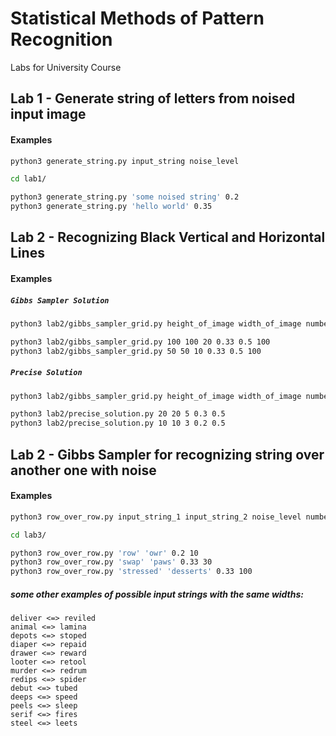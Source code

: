 # Statistical Methods of Pattern Recognition
Labs for University Course     

## Lab 1 - Generate string of letters from noised input image
#### Examples
```bash
python3 generate_string.py input_string noise_level

cd lab1/

python3 generate_string.py 'some noised string' 0.2
python3 generate_string.py 'hello world' 0.35
```
## Lab 2 - Recognizing Black Vertical and Horizontal Lines
#### Examples
##### `Gibbs Sampler Solution`

```bash
python3 lab2/gibbs_sampler_grid.py height_of_image width_of_image number_of_generated_lines noise_level column_probability number_of_iterations

python3 lab2/gibbs_sampler_grid.py 100 100 20 0.33 0.5 100
python3 lab2/gibbs_sampler_grid.py 50 50 10 0.33 0.5 100
```
##### `Precise Solution`

```bash
python3 lab2/gibbs_sampler_grid.py height_of_image width_of_image number_of_generated_lines noise_level column_probability

python3 lab2/precise_solution.py 20 20 5 0.3 0.5
python3 lab2/precise_solution.py 10 10 3 0.2 0.5
```
## Lab 2 - Gibbs Sampler for recognizing string over another one with noise
#### Examples
```bash
python3 row_over_row.py input_string_1 input_string_2 noise_level number_of_iterations

cd lab3/

python3 row_over_row.py 'row' 'owr' 0.2 10
python3 row_over_row.py 'swap' 'paws' 0.33 30
python3 row_over_row.py 'stressed' 'desserts' 0.33 100
```
##### some other examples of possible input strings with the same widths:
```
deliver <=> reviled
animal <=> lamina
depots <=> stoped
diaper <=> repaid
drawer <=> reward
looter <=> retool
murder <=> redrum
redips <=> spider
debut <=> tubed
deeps <=> speed
peels <=> sleep
serif <=> fires
steel <=> leets
````
